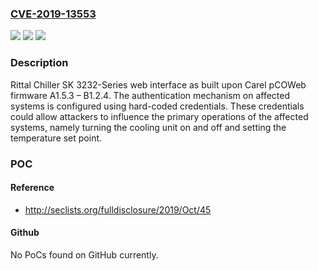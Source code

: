 ### [CVE-2019-13553](https://cve.mitre.org/cgi-bin/cvename.cgi?name=CVE-2019-13553)
![](https://img.shields.io/static/v1?label=Product&message=Rittal%20Chiller%20SK%203232-Series&color=blue)
![](https://img.shields.io/static/v1?label=Version&message=n%2Fa&color=blue)
![](https://img.shields.io/static/v1?label=Vulnerability&message=USE%20OF%20HARD-CODED%20CREDENTIALS%20CWE-798&color=brighgreen)

### Description

Rittal Chiller SK 3232-Series web interface as built upon Carel pCOWeb firmware A1.5.3 – B1.2.4. The authentication mechanism on affected systems is configured using hard-coded credentials. These credentials could allow attackers to influence the primary operations of the affected systems, namely turning the cooling unit on and off and setting the temperature set point.

### POC

#### Reference
- http://seclists.org/fulldisclosure/2019/Oct/45

#### Github
No PoCs found on GitHub currently.

